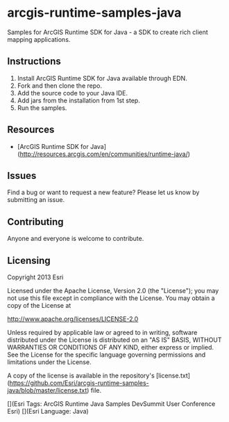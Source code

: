 arcgis-runtime-samples-java
===========================
Samples for ArcGIS Runtime SDK for Java - a SDK to create rich client mapping applications.

## Instructions

1. Install ArcGIS Runtime SDK for Java available through EDN.
2. Fork and then clone the repo. 
3. Add the source code to your Java IDE.
4. Add jars from the installation from 1st step.
5. Run the samples.

## Resources

* [ArcGIS Runtime SDK for Java] (http://resources.arcgis.com/en/communities/runtime-java/)

## Issues

Find a bug or want to request a new feature?  Please let us know by submitting an issue.

## Contributing

Anyone and everyone is welcome to contribute. 

## Licensing
Copyright 2013 Esri

Licensed under the Apache License, Version 2.0 (the "License");
you may not use this file except in compliance with the License.
You may obtain a copy of the License at

   http://www.apache.org/licenses/LICENSE-2.0

Unless required by applicable law or agreed to in writing, software
distributed under the License is distributed on an "AS IS" BASIS,
WITHOUT WARRANTIES OR CONDITIONS OF ANY KIND, either express or implied.
See the License for the specific language governing permissions and
limitations under the License.

A copy of the license is available in the repository's [license.txt] (https://github.com/Esri/arcgis-runtime-samples-java/blob/master/license.txt) file.

[](Esri Tags: ArcGIS Runtime Java Samples DevSummit User Conference Esri) 
[](Esri Language: Java)
